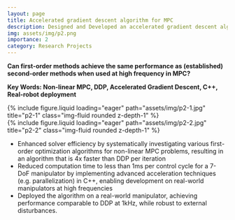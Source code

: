 ```yaml
---
layout: page
title: Accelerated gradient descent algorithm for MPC
description: Designed and Developed an accelerated gradient descent algorithm for real-time, high-frequency Nonlinear Model Predictive Control, achieving performance comparable to Differential Dynamic Programming (DDP) at 1 kHz. (LBR paper accpeted by UR 2024)
img: assets/img/p2.png
importance: 2
category: Research Projects
---
```


**Can first-order methods achieve the same performance as (established) second-order methods when used at high frequency in MPC?**

**Key Words: Non-linear MPC, DDP, Accelerated Gradient Descent, C++, Real-robot deployment**

<div class="row">
    <div class="col-sm mt-3 mt-md-0">
        {% include figure.liquid loading="eager" path="assets/img/p2-1.jpg" title="p2-1" class="img-fluid rounded z-depth-1" %}
    </div>
    <div class="col-sm mt-3 mt-md-0">
        {% include figure.liquid loading="eager" path="assets/img/p2-2.jpg" title="p2-2" class="img-fluid rounded z-depth-1" %}
    </div>
</div>

- Enhanced solver efficiency by systematically investigating various first-order optimization algorithms for non-linear MPC problems, resulting in an algorithm that is 4x faster than DDP per iteration
- Reduced computation time to less than 1ms per control cycle for a 7-DoF manipulator by implementing advanced acceleration techniques (e.g. parallelization) in C++, enabling development on real-world manipulators at high frequencies
- Deployed the algorithm on a real-world manipulator, achieving performance comparable to DDP at 1kHz, while robust to external disturbances.

